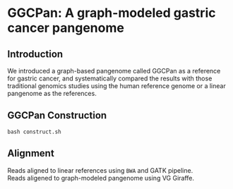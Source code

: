 # GGCPan: A graph-modeled gastric cancer pangenome
## Introduction
We introduced a graph-based pangenome called GGCPan as a reference for gastric cancer, and systematically compared the results with those traditional genomics studies using the human reference genome or a linear pangenome as the references.
## GGCPan Construction
```
bash construct.sh
```
## Alignment
Reads aligned to linear references using `BWA` and GATK pipeline.   
Reads aligened to graph-modeled pangenome using VG Giraffe.
